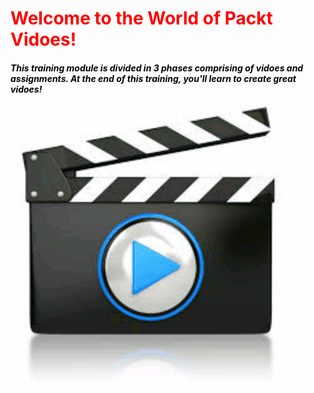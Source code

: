 <h1 style="color:red;">Welcome to the World of Packt Vidoes!</h1>

<h5 style="color:black;">This training module is divided in 3 phases comprising of vidoes and assignments. At the end of this training, you'll learn to create great vidoes!

![](videotogif_2016.09.03_14.46.07.gif)
  



